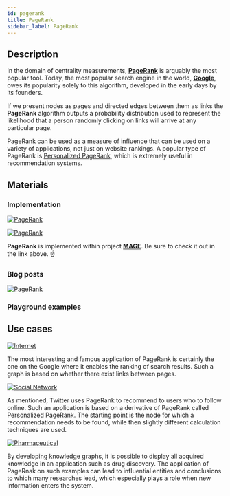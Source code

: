 ```yaml
---
id: pagerank
title: PageRank
sidebar_label: PageRank
---
```


## Description

In the domain of centrality measurements, [**PageRank**](https://en.wikipedia.org/wiki/PageRank) is arguably the most popular tool. Today, the most popular search engine in the world, [**Google**](https://en.wikipedia.org/wiki/Google#Early_years), owes its popularity solely to this algorithm, developed in the early days by its founders.

If we present nodes as pages and directed edges between them as links the **PageRank** algorithm outputs a probability distribution used to represent the likelihood that a person randomly clicking on links will arrive at any particular page.

PageRank can be used as a measure of influence that can be used on a variety of applications, not just on website rankings. A popular type of PageRank is [Personalized PageRank](https://dl.acm.org/doi/10.1145/2488388.2488433), which is extremely useful in recommendation systems.
## Materials

### Implementation

[![PageRank](https://img.shields.io/badge/PageRank-Implementation-FB6E00?style=for-the-badge&logo=github&logoColor=white)](/mage/query-modules/cpp/pagerank)

[![PageRank](https://img.shields.io/badge/PageRank-Documentation-FCC624?style=for-the-badge&logo=cplusplus&logoColor=white)](/mage/query-modules/cpp/pagerank)

**PageRank** is implemented within project [**MAGE**](https://github.com/memgraph/mage). Be sure to check it out in the link above. :point_up:


### Blog posts
[![PageRank](https://img.shields.io/badge/Influencers_among_computer_scientists-FCC624?style=for-the-badge&logo=cplusplus&logoColor=white)](https://memgraph.com/blog/influencers-among-computer-scientists)

### Playground examples

## Use cases

[![Internet](https://img.shields.io/badge/Internet-Application-8A477F?style=for-the-badge)](/mage/query-modules/python/node-similarity)

The most interesting and famous application of PageRank is certainly the one on the Google where it enables the ranking of search results. Such a graph is based on whether there exist links between pages.

[![Social Network](https://img.shields.io/badge/Social_Network-Application-8A477F?style=for-the-badge)](/mage/query-modules/python/node-similarity)

As mentioned, Twitter uses PageRank to recommend to users who to follow online. Such an application is based on a derivative of PageRank called Personalized PageRank. The starting point is the node for which a recommendation needs to be found, while then slightly different calculation techniques are used.

[![Pharmaceutical](https://img.shields.io/badge/Pharmaceutical-Application-8A477F?style=for-the-badge)](/mage/query-modules/python/node-similarity)

By developing knowledge graphs, it is possible to display all acquired knowledge in an application such as drug discovery. The application of PageRnak on such examples can lead to influential entities and conclusions to which many researches lead, which especially plays a role when new information enters the system.
